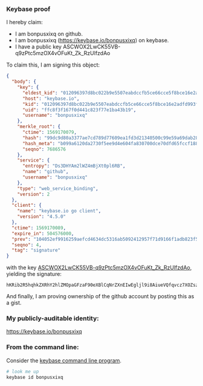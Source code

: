 ### Keybase proof

I hereby claim:

  * I am bonpusxixq on github.
  * I am bonpusxixq (https://keybase.io/bonpusxixq) on keybase.
  * I have a public key ASCWOX2LwCK55VB-q9zPtc5mzOX4vOFuKt_Zk_RzUlfzdAo

To claim this, I am signing this object:

```json
{
  "body": {
    "key": {
      "eldest_kid": "012096397d8bc022b9e5507eabdccfb5ce66cce5f8bce16e2adfd993f4735257f3740a",
      "host": "keybase.io",
      "kid": "012096397d8bc022b9e5507eabdccfb5ce66cce5f8bce16e2adfd993f4735257f3740a",
      "uid": "ffc8f3f167f0d441c823f77e1ba43b19",
      "username": "bonpusxixq"
    },
    "merkle_root": {
      "ctime": 1569170079,
      "hash": "99dc9d80a3377ae7cd789d77609ea1fd3d21340500c99e59a69dab28f87c4e835c841032bacd6abadb35d7bdd14860f8f1aef2be48c220d3afb3135efb69dba0",
      "hash_meta": "b099a6120da2730f5ee9d4e604fa830700dce70dfd65fccf188ad8906c2bb8f9",
      "seqno": 7686576
    },
    "service": {
      "entropy": "Ds3DHYAm2lWZ4mBjXt0pl6RB",
      "name": "github",
      "username": "bonpusxixq"
    },
    "type": "web_service_binding",
    "version": 2
  },
  "client": {
    "name": "keybase.io go client",
    "version": "4.5.0"
  },
  "ctime": 1569170089,
  "expire_in": 504576000,
  "prev": "104052ef9916259aefcd4634dc5316ab5092412957f71d9166f1adb823f5be76",
  "seqno": 4,
  "tag": "signature"
}
```

with the key [ASCWOX2LwCK55VB-q9zPtc5mzOX4vOFuKt_Zk_RzUlfzdAo](https://keybase.io/bonpusxixq), yielding the signature:

```
hKRib2R5hqhkZXRhY2hlZMOpaGFzaF90eXBlCqNrZXnEIwEgljl9i8AiueVQfqvcz7XOZszl+Lzhbirf2ZP0c1JX83QKp3BheWxvYWTESpcCBMQgEEBS75kWJZrvzUY03FMWq1CSQSlX9x2RZvGtuCP1vnbEINu6sQCQKGzyhZZe0UGL3C4Sx895edylBuZ0PSkAr2Z8AgHCo3NpZ8RARQbAdYUSOqbSAvNu3R7OBXtcp92JeOuELG2V12AxYYQeoHzBHPRC1pI90ezJpmsSN+/yF2mc/fU52/M0DXeFB6hzaWdfdHlwZSCkaGFzaIKkdHlwZQildmFsdWXEIA3bsVkkZaubGHF+Vogfm8AcZ0oVwy0zOrrVilZvm5nao3RhZ80CAqd2ZXJzaW9uAQ==

```

And finally, I am proving ownership of the github account by posting this as a gist.

### My publicly-auditable identity:

https://keybase.io/bonpusxixq

### From the command line:

Consider the [keybase command line program](https://keybase.io/download).

```bash
# look me up
keybase id bonpusxixq
```
